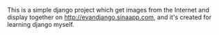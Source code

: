 This is a simple django project which get images from the Internet and display together on http://evandjango.sinaapp.com, and it's created for learning django myself.
